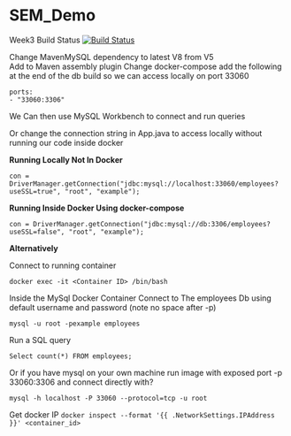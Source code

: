 # SEM_Demo
Week3 Build Status [![Build Status](https://travis-ci.com/Kevin-Sim/SEM_Demo.svg?branch=week3)](https://travis-ci.com/Kevin-Sim/SEM_Demo)


Change MavenMySQL  dependency to latest V8 from V5  
Add <GroupId> to Maven assembly plugin
Change docker-compose add the following at the end of the db build so we can access locally on port 33060
```
ports:
- "33060:3306"
```
We Can then use MySQL Workbench to connect and run queries

Or change the connection string in App.java to access locally without running our code inside docker

**Running Locally Not In Docker**

``con = DriverManager.getConnection("jdbc:mysql://localhost:33060/employees?useSSL=true", "root", "example");``

**Running Inside Docker Using docker-compose**

``con = DriverManager.getConnection("jdbc:mysql://db:3306/employees?useSSL=false", "root", "example");``

**Alternatively** 

Connect to running container 

``docker exec -it <Container ID> /bin/bash``

Inside the MySql Docker Container Connect to The employees Db using default username and password (note no space after -p) 

``mysql -u root -pexample employees``

Run a SQL query 

``Select count(*) FROM employees;`` 

Or if you have mysql on your own machine run image with exposed port -p 33060:3306 and connect directly with?

``mysql -h localhost -P 33060 --protocol=tcp -u root``

Get docker IP
``docker inspect --format '{{ .NetworkSettings.IPAddress }}' <container_id>``

